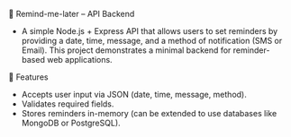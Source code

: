 📌 Remind-me-later – API Backend
<ul><li>A simple Node.js + Express API that allows users to set reminders by providing a date, time, message, and a method of notification (SMS or Email). This project demonstrates a minimal backend for reminder-based web applications.</li></ul>

🚀 Features
<ul><li>Accepts user input via JSON (date, time, message, method).</li>

<li>Validates required fields.</li>

<li>Stores reminders in-memory (can be extended to use databases like MongoDB or PostgreSQL).</li></ul>
